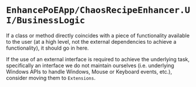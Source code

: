 ﻿# `EnhancePoEApp/ChaosRecipeEnhancer.UI/BusinessLogic`

If a class or method directly coincides with a piece of functionality available to the user (at a high level, not the external dependencies to achieve a functionality), it should go in here.

If the use of an external interface is required to achieve the underlying task, specifically an interface we do not maintain ourselves (i.e. underlying Windows APIs to handle Windows, Mouse or Keyboard events, etc.), consider moving them to `Extensions`.